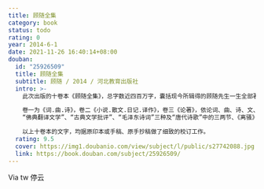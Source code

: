 ```yaml
---
title: 顾随全集
category: book
status: todo
rating: 0
year: 2014-6-1
date: 2021-11-26 16:40:14+08:00
douban:
  id: "25926509"
  title: 顾随全集
  subtitle: 顾随 / 2014 / 河北教育出版社
  intro: >-
    此次出版的十卷本《顾随全集》，总字数近四百万字，囊括现今所辑得的顾随先生一生全部著作文字，读者可借此窥知先生德业文章之全貌。

    卷一为《词.曲.诗》，卷二《小说.散文.日记.译作》，卷三《论著》，依论词、曲、诗、文、小说、佛学、书法为序。卷四《讲义》，含顾随先生讲
    “佛典翻译文学”、“古典文学批评”、“毛泽东诗词”三种及“唐代诗歌”中的三两节、《离骚》与《项羽本纪》两个短章。卷五、六为《传诗录》，顾随自一九二九年起执教于大学讲坛，讲授中国古典文学。本卷及以下两卷（卷六、卷七）所辑均据葉嘉莹、刘在昭等弟子当年的听课笔记整理编订而成，故定名为“传诗录”、“传文录”。传诗录两卷，辑入的是顾随讲授古典诗歌的实录整理稿，包括讲授先秦之《诗经》、楚辞，魏晋之三曹、陶潜以及唐诗、唐宋词、宋诗、元曲、静安词、《人间词话》等专题以及古典诗歌综述等。卷七为《传文录》，辑入的是顾随讲授中国古典散文的实录整理稿，包括讲授《论语》《中庸》《文赋》《昭明文选》《史记》等。卷八、卷九为《书信》。卷八收录顾随自一九二一至一九五九年近四十年间致卢伯屏、卢季韶信函四百八十九通。卷九辑入顾随给周作人、冯至、台静农、周汝昌、张中行、葉嘉莹、史树青等的书信共二百四十一通，依致师长、友朋、弟子、家人之序排次。卷十《书法》。顾随精于书法艺术，曾师从书法大师沈尹默先生，草楷皆工，是现代书法名家。本卷影印他的部分手迹。编为文稿、诗稿、书信、日记、临池、书翰、写经等部分。

    以上十卷本的文字，均据原印本或手稿、原手抄稿做了细致的校订工作。
  rating: 9.5
  cover: https://img1.doubanio.com/view/subject/l/public/s27742088.jpg
  link: https://book.douban.com/subject/25926509/
---
```


Via tw 停云
